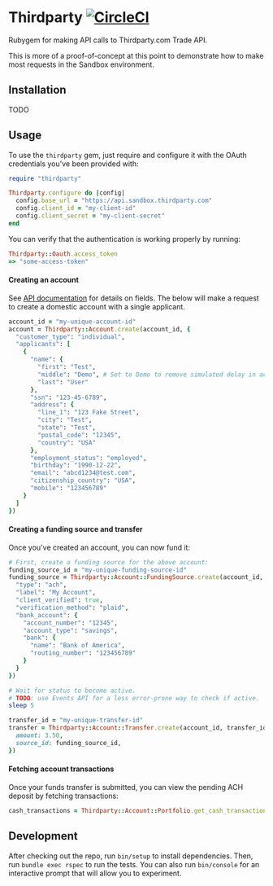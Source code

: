 # Thirdparty [![CircleCI](https://circleci.com/gh/wealthsimple/thirdparty.svg?style=svg)](https://circleci.com/gh/wealthsimple/thirdparty)

Rubygem for making API calls to Thirdparty.com Trade API.

This is more of a proof-of-concept at this point to demonstrate how to make most requests in the Sandbox environment.

## Installation

TODO

## Usage

To use the `thirdparty` gem, just require and configure it with the OAuth credentials you've been provided with:

```ruby
require "thirdparty"

Thirdparty.configure do |config|
  config.base_url = "https://api.sandbox.thirdparty.com"
  config.client_id = "my-client-id"
  config.client_secret = "my-client-secret"
end
```

You can verify that the authentication is working properly by running:

```ruby
Thirdparty::Oauth.access_token
=> "some-access-token"
```

#### Creating an account

See [API documentation](https://portal.thirdparty.com/docs/accounts.html) for details on fields. The below will make a request to create a domestic account with a single applicant.

```ruby
account_id = "my-unique-account-id"
account = Thirdparty::Account.create(account_id, {
  "customer_type": "individual",
  "applicants": [
    {
      "name": {
        "first": "Test",
        "middle": "Demo", # Set to Demo to remove simulated delay in account opening.
        "last": "User"
      },
      "ssn": "123-45-6789",
      "address": {
        "line_1": "123 Fake Street",
        "city": "Test",
        "state": "Test",
        "postal_code": "12345",
        "country": "USA"
      },
      "employment_status": "employed",
      "birthday": "1990-12-22",
      "email": "abcd1234@test.com",
      "citizenship_country": "USA",
      "mobile": "123456789"
    }
  ]
})
```

#### Creating a funding source and transfer

Once you've created an account, you can now fund it:

```ruby
# First, create a funding source for the above account:
funding_source_id = "my-unique-funding-source-id"
funding_source = Thirdparty::Account::FundingSource.create(account_id, funding_source_id, {
  "type": "ach",
  "label": "My Account",
  "client_verified": true,
  "verification_method": "plaid",
  "bank_account": {
    "account_number": "12345",
    "account_type": "savings",
    "bank": {
      "name": "Bank of America",
      "routing_number": "123456789"
    }
  }
})

# Wait for status to become active.
# TODO: use Events API for a less error-prone way to check if active.
sleep 5

transfer_id = "my-unique-transfer-id"
transfer = Thirdparty::Account::Transfer.create(account_id, transfer_id, {
  amount: 3.50,
  source_id: funding_source_id,
})
```

#### Fetching account transactions

Once your funds transfer is submitted, you can view the pending ACH deposit by fetching transactions:

```ruby
cash_transactions = Thirdparty::Account::Portfolio.get_cash_transactions(account_id)
```

## Development

After checking out the repo, run `bin/setup` to install dependencies. Then, run `bundle exec rspec` to run the tests. You can also run `bin/console` for an interactive prompt that will allow you to experiment.
